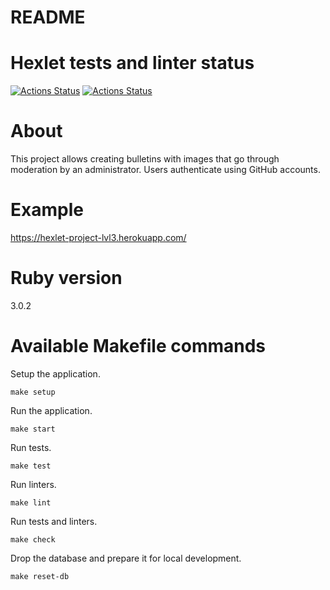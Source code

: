# README

Hexlet tests and linter status
==============================
[![Actions Status](https://github.com/vladimir-kozyrev/rails-project-lvl3/workflows/hexlet-check/badge.svg)](https://github.com/vladimir-kozyrev/rails-project-lvl3/actions)
[![Actions Status](https://github.com/vladimir-kozyrev/rails-project-lvl3/workflows/rails/badge.svg)](https://github.com/vladimir-kozyrev/rails-project-lvl3/actions)

About
=====
This project allows creating bulletins with images that go through moderation by an administrator.
Users authenticate using GitHub accounts.

Example
=======
https://hexlet-project-lvl3.herokuapp.com/

Ruby version
============
3.0.2

Available Makefile commands
===========================
Setup the application.
```
make setup
```

Run the application.
```
make start
```

Run tests.
```
make test
```

Run linters.
```
make lint
```

Run tests and linters.
```
make check
```

Drop the database and prepare it for local development.
```
make reset-db
```

